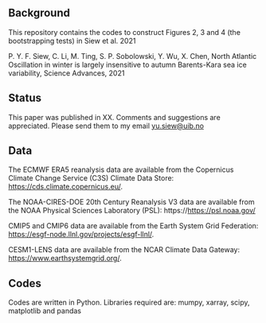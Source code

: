 Background
----------
This repository contains the codes to construct Figures 2, 3 and 4 (the bootstrapping tests) in Siew et al. 2021

P. Y. F. Siew, C. Li, M. Ting, S. P. Sobolowski, Y. Wu, X. Chen, North Atlantic Oscillation in winter is largely insensitive to autumn Barents-Kara sea ice variability, Science Advances, 2021

Status
----------
This paper was published in XX. Comments and suggestions are appreciated. Please send them to my email yu.siew@uib.no 

Data 
----------
The ECMWF ERA5 reanalysis data are available from the Copernicus Climate Change Service (C3S) Climate Data Store: https://cds.climate.copernicus.eu/.

The NOAA-CIRES-DOE 20th Century Reanalysis V3 data are available from the NOAA Physical Sciences Laboratory (PSL): https://https://psl.noaa.gov/

CMIP5 and CMIP6 data are available from the Earth System Grid Federation: https://esgf-node.llnl.gov/projects/esgf-llnl/. 

CESM1-LENS data are available from the NCAR Climate Data Gateway: https://www.earthsystemgrid.org/. 

Codes
----------
Codes are written in Python. Libraries required are: mumpy, xarray, scipy, matplotlib and pandas
